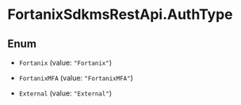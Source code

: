 # FortanixSdkmsRestApi.AuthType

## Enum


* `Fortanix` (value: `"Fortanix"`)

* `FortanixMFA` (value: `"FortanixMFA"`)

* `External` (value: `"External"`)


